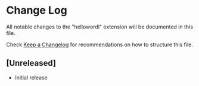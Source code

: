# Change Log

All notable changes to the "hellowordl" extension will be documented in this file.

Check [Keep a Changelog](http://keepachangelog.com/) for recommendations on how to structure this file.

## [Unreleased]

- Initial release